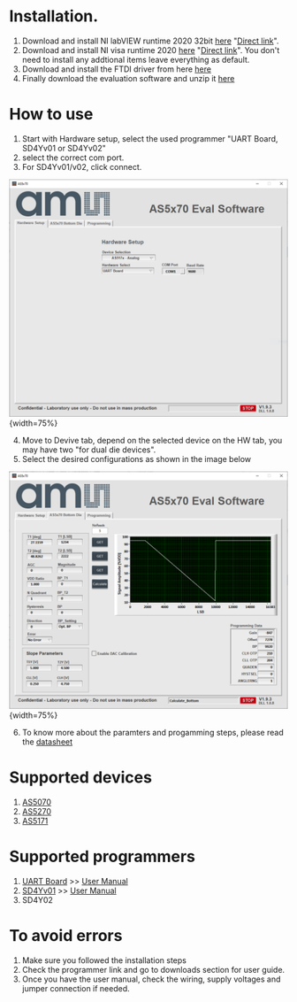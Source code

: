 # Installation.
1. Download and install NI labVIEW runtime 2020 32bit [here](https://www.ni.com/en/support/downloads/software-products/download.labview-runtime.html#show-offline-installers) "[Direct link](https://download.ni.com/support/nipkg/products/ni-l/ni-labview-2020-runtime-engine-x86/20.0/offline/ni-labview-2020-runtime-engine-x86_20.0.1_offline.iso)".
2. Download and install NI visa runtime 2020 [here](https://www.ni.com/en/support/downloads/drivers/download.ni-visa.html#show-offline-installers) "[Direct link](https://download.ni.com/support/nipkg/products/ni-v/ni-visa/20.0/offline/ni-visa_20.0.0_offline.iso)". You don't need to install any addtional items leave everything as default.
3. Download and install the FTDI driver from here [here](https://ftdichip.com/drivers/vcp-drivers/)
4. Finally download the evaluation software and unzip it [here](https://gittf.ams-osram.info/SSE_Premstaetten/MagneticPosSensors/Releases/AS5x7yEvalSW/-/archive/main/AS5x7yEvalSW-main.zip)

# How to use
1. Start with Hardware setup, select the used programmer "UART Board, SD4Yv01 or SD4Yv02"
2. select the correct com port.
3. For SD4Yv01/v02, click connect.

![HW setup](img/Image01.PNG "HW setup"){width=75%}

4. Move to Devive tab, depend on the selected device on the HW tab, you may have two "for dual die devices".
5. Select the desired configurations as shown in the image below

![Device Tab](img/Image02.PNG "Device Tab"){width=75%}

6. To know more about the paramters and progamming steps, please read the [datasheet](https://ams-osram.com/search?productSearch=true&filter_products=position-sensors)

# Supported devices
1. [AS5070](https://ams-osram.com/products/sensors/position-sensors/ams-as5070-high-resolution-position-sensor)
2. [AS5270](https://ams-osram.com/products/sensors/position-sensors/ams-as5270-magnetic-angular-position-sensor)
3. [AS5171](https://ams-osram.com/products/sensors/position-sensors/ams-as5171-high-resolution-position-sensor)

# Supported programmers
1. [UART Board](https://ams-osram.com/products/boards-kits-accessories/boards/ams-as5xxx-evm-pb-usb-evaluation-board) >> [User Manual](https://look.ams-osram.com/m/275da984b854ab0a/original/AS5xxx_UART_UG000370_1-00.pdf)
2. [SD4Yv01](https://ams-osram.com/products/boards-kits-accessories/boards/ams-as5xxx-evm-pb-usb-evaluation-board) >> [User Manual](https://look.ams-osram.com/m/8a485bb9cdb32bd7/original/AS5xxx_SD4Y_UG000435_1-00.pdf)
3. SD4Y02

# To avoid errors 
1. Make sure you followed the installation steps
2. Check the programmer link and go to downloads section for user guide.
3. Once you have the user manual, check the wiring, supply voltages and jumper connection if needed.